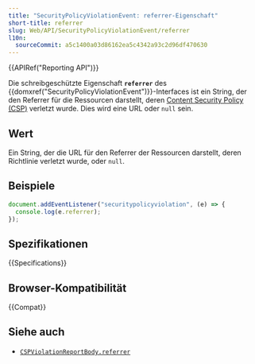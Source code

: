 ```yaml
---
title: "SecurityPolicyViolationEvent: referrer-Eigenschaft"
short-title: referrer
slug: Web/API/SecurityPolicyViolationEvent/referrer
l10n:
  sourceCommit: a5c1400a03d86162ea5c4342a93c2d96df470630
---
```


{{APIRef("Reporting API")}}

Die schreibgeschützte Eigenschaft **`referrer`** des {{domxref("SecurityPolicyViolationEvent")}}-Interfaces ist ein String, der den Referrer für die Ressourcen darstellt, deren [Content Security Policy (CSP)](/de/docs/Web/HTTP/CSP) verletzt wurde. Dies wird eine URL oder `null` sein.

## Wert

Ein String, der die URL für den Referrer der Ressourcen darstellt, deren Richtlinie verletzt wurde, oder `null`.

## Beispiele

```js
document.addEventListener("securitypolicyviolation", (e) => {
  console.log(e.referrer);
});
```

## Spezifikationen

{{Specifications}}

## Browser-Kompatibilität

{{Compat}}

## Siehe auch

- [`CSPViolationReportBody.referrer`](/de/docs/Web/API/CSPViolationReportBody#cspviolationreportbody.referrer)
